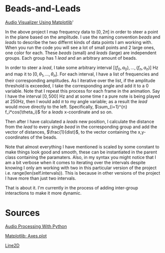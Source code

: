 # Beads-and-Leads
[Audio Visualizer Using Matplotlib](https://nbviewer.jupyter.org/github/magi-1/Beads-and-Leads/blob/master/circuo.ipynb)'

In the above project I map frequency data to $[0, 2\pi]$ in order to steer a point in the plane based on the amplitude. I use the naming convention $beads$ and $leads$ to describe the two differnt kinds of data points I am working with. When you run the code you will see a lot of small points and 2 large ones, one color for each. These $beads$ (small) and $leads$ (large) are independent groups. Each group has 1 $lead$ and an arbitrary amount of beads. 

In order to steer a $lead$, I take some arbitrary interval $[(f_0, a_0), ... , (f_n, a_n)]$ Hz and map it to $[0, \theta_1, ... , \theta_n]$. For each interval, I have a list of frequencies and their corresponding amplitudes. As I iterative over the list, if the amplitude threshold is exceeded, I take the corresponding angle and add it to a 0 variable. Note that I repeat this process for each frame in the animation. Say I have the interval $[0,500]$ Hz and at some time $t$ a pure note is being played at 250Hz, then I would add $\pi$ to my angle variable; as a result the $lead$ would move directly to the left. Specifically, $\sum_{i=1}^{n} f_i*cos(\theta_i)$ for a $leads$ x-coordinate and so on.

Then after I have calculated a $leads$ new position, I calculate the distance from the $lead$ to every single $bead$ in the corresponding group and add the vector of distances, $\frac{1}{dist}$, to the vector containing the x,y-coordinates of the beads. 

Note that almost everything I have mentioned is scaled by some constant to make things look good and smooth, these can be instantiated in the parent class containing the paramaters. Also, in my syntax you might notice that I am a bit verbose when it comes to iterating over the intervals despite knowing I only am working with two in this particular version of the project i.e. range(len(self.intervals)). This is because in other versions of the project I have more than just two intervals. 

That is about it. I'm currently in the process of adding inter-group interactions to make it more dynamic. 

# Sources

[Audio Processing With Python](https://www.youtube.com/watch?v=AShHJdSIxkY)

[Matplotlib: Axes.plot](https://matplotlib.org/3.1.1/api/_as_gen/matplotlib.axes.Axes.plot.html#matplotlib.axes.Axes.plot)

[Line2D](https://matplotlib.org/3.1.1/api/_as_gen/matplotlib.lines.Line2D.html)



